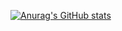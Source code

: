 [![Anurag's GitHub stats](https://github-readme-stats.vercel.app/api?username=aliaa80&theme=midnight-purple&show_icons=true&count_private=true)](https://github.com/anuraghazra/github-readme-stats)
